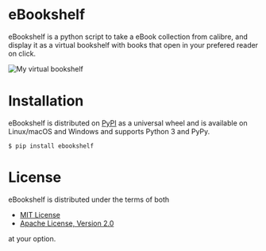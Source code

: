 eBookshelf 
=========

eBookshelf is a python script to take a eBook collection from calibre, and display it as a virtual bookshelf with books that open in your prefered reader on click.

![My virtual bookshelf](ebookshelf.png)

Installation
============

eBookshelf is distributed on [PyPI](https://pypi.org) as a universal wheel and is available on
Linux/macOS and Windows and supports Python 3 and PyPy.

``` {.sourceCode .bash}
$ pip install ebookshelf
```

License
=======

eBookshelf is distributed under the terms of both

-   [MIT License](https://choosealicense.com/licenses/mit)
-   [Apache License, Version 2.0](https://choosealicense.com/licenses/apache-2.0)

at your option.

